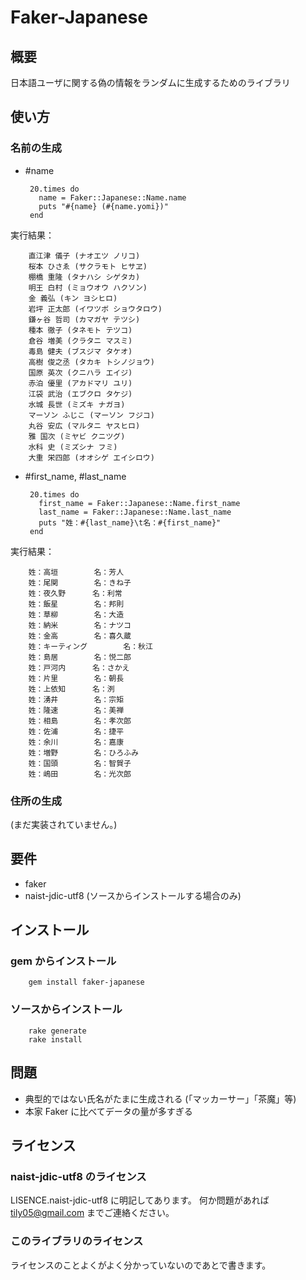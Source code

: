 Faker-Japanese
==============

概要
----

日本語ユーザに関する偽の情報をランダムに生成するためのライブラリ

使い方
------

### 名前の生成

 * #name

        20.times do
          name = Faker::Japanese::Name.name
          puts "#{name} (#{name.yomi})"
        end

実行結果：
 
        直江津 儀子 (ナオエツ ノリコ)
        桜本 ひさゑ (サクラモト ヒサヱ)
        棚橋 重隆 (タナハシ シゲタカ)
        明王 白村 (ミョウオウ ハクソン)
        金 義弘 (キン ヨシヒロ)
        岩坪 正太郎 (イワツボ ショウタロウ)
        鎌ヶ谷 哲司 (カマガヤ テツシ)
        種本 徹子 (タネモト テツコ)
        倉谷 増美 (クラタニ マスミ)
        毒島 健夫 (ブスジマ タケオ)
        高樹 俊之丞 (タカキ トシノジョウ)
        国原 英次 (クニハラ エイジ)
        赤泊 優里 (アカドマリ ユリ)
        江袋 武治 (エブクロ タケジ)
        水城 長世 (ミズキ ナガヨ)
        マーソン ふじこ (マーソン フジコ)
        丸谷 安広 (マルタニ ヤスヒロ)
        雅 国次 (ミヤビ クニツグ)
        水科 史 (ミズシナ フミ)
        大重 栄四郎 (オオシゲ エイシロウ)


 * #first_name, #last_name

        20.times do
          first_name = Faker::Japanese::Name.first_name
          last_name = Faker::Japanese::Name.last_name
          puts "姓：#{last_name}\t名：#{first_name}"
        end

実行結果：

        姓：高垣        名：芳人
        姓：尾関        名：きね子
        姓：夜久野      名：利常
        姓：飯星        名：邦則
        姓：草柳        名：大造
        姓：納米        名：ナツコ
        姓：金高        名：喜久蔵
        姓：キーティング        名：秋江
        姓：島居        名：悦二郎
        姓：戸河内      名：さかえ
        姓：片里        名：朝長
        姓：上依知      名：洌
        姓：湧井        名：宗矩
        姓：隆速        名：美禅
        姓：相島        名：孝次郎
        姓：佐浦        名：捷平
        姓：余川        名：嘉康
        姓：増野        名：ひろふみ
        姓：国頭        名：智賀子
        姓：嶋田        名：光次郎

### 住所の生成

(まだ実装されていません。)

要件
----

 * faker
 * naist-jdic-utf8 (ソースからインストールする場合のみ)


インストール
------------

### gem からインストール

        gem install faker-japanese

### ソースからインストール

        rake generate
        rake install

問題
----

 * 典型的ではない氏名がたまに生成される (「マッカーサー」「茶魔」等)
 * 本家 Faker に比べてデータの量が多すぎる

ライセンス
----------

### naist-jdic-utf8 のライセンス

LISENCE.naist-jdic-utf8 に明記してあります。
何か問題があれば tily05@gmail.com までご連絡ください。

### このライブラリのライセンス

ライセンスのことよくがよく分かっていないのであとで書きます。

